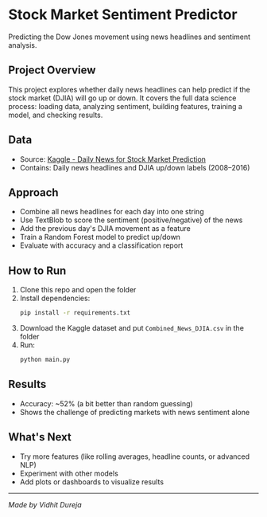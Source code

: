 # Stock Market Sentiment Predictor

Predicting the Dow Jones movement using news headlines and sentiment analysis.

## Project Overview
This project explores whether daily news headlines can help predict if the stock market (DJIA) will go up or down. It covers the full data science process: loading data, analyzing sentiment, building features, training a model, and checking results.

## Data
- Source: [Kaggle - Daily News for Stock Market Prediction](https://www.kaggle.com/datasets/aaron7sun/stocknews)
- Contains: Daily news headlines and DJIA up/down labels (2008–2016)

## Approach
- Combine all news headlines for each day into one string
- Use TextBlob to score the sentiment (positive/negative) of the news
- Add the previous day's DJIA movement as a feature
- Train a Random Forest model to predict up/down
- Evaluate with accuracy and a classification report

## How to Run
1. Clone this repo and open the folder
2. Install dependencies:
   ```sh
   pip install -r requirements.txt
   ```
3. Download the Kaggle dataset and put `Combined_News_DJIA.csv` in the folder
4. Run:
   ```sh
   python main.py
   ```

## Results
- Accuracy: ~52% (a bit better than random guessing)
- Shows the challenge of predicting markets with news sentiment alone

## What's Next
- Try more features (like rolling averages, headline counts, or advanced NLP)
- Experiment with other models
- Add plots or dashboards to visualize results

---
*Made by Vidhit Dureja*
